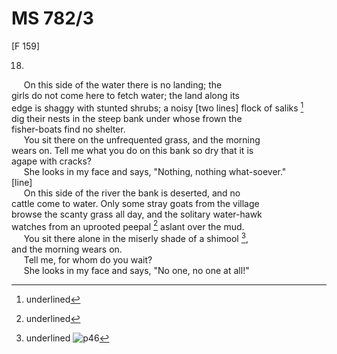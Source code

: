 # MS 782/3 

[F 159]

18.
&nbsp;&nbsp;&nbsp;&nbsp;&nbsp;On this side of the water there is no landing; the \
girls do not come here to fetch water; the land along its \
edge is shaggy with stunted shrubs; a noisy [two lines] flock of saliks [^1] \
dig their nests in the steep bank under whose frown the \
fisher-boats find no shelter. \
&nbsp;&nbsp;&nbsp;&nbsp;&nbsp;You sit there on the unfrequented grass, and the morning \
wears on. Tell me what you do on this bank so dry that it is \
agape with cracks? \
&nbsp;&nbsp;&nbsp;&nbsp;&nbsp;She looks in my face and says, "Nothing, nothing what-soever." \
[line] \
&nbsp;&nbsp;&nbsp;&nbsp;&nbsp;On this side of the
river the bank is deserted, and no \
cattle come to water. Only some stray goats from the village \
browse the scanty grass all day, and the solitary water-hawk \
watches from an uprooted peepal [^2] aslant over the mud. \
&nbsp;&nbsp;&nbsp;&nbsp;&nbsp;You sit there alone in the miserly shade of a shimool [^3], \
and the morning wears on. \
&nbsp;&nbsp;&nbsp;&nbsp;&nbsp;Tell me, for whom do you wait? \
&nbsp;&nbsp;&nbsp;&nbsp;&nbsp;She looks in my face and says, "No one, no one at all!"
[^1]: underlined 
[^2]: underlined 
[^3]: underlined
![p46](MS782_3-046.jpg)
